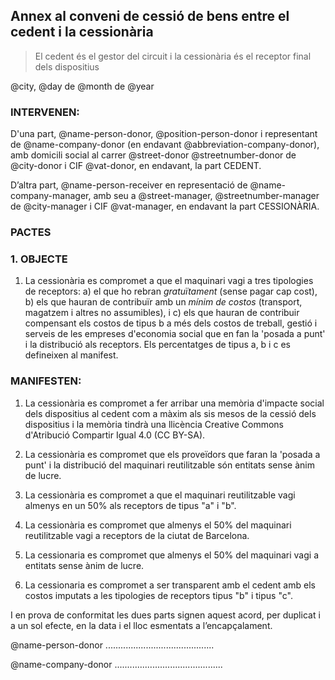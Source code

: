 ## Annex al conveni de cessió de bens entre el cedent i la cessionària 

> El cedent és el gestor del circuit i la cessionària és el receptor final dels dispositius

@city, @day de @month de @year

### INTERVENEN:

D'una part, @name-person-donor, @position-person-donor i representant de @name-company-donor (en endavant @abbreviation-company-donor), amb domicili social al carrer @street-donor @streetnumber-donor de @city-donor i CIF @vat-donor, en endavant, la part CEDENT.

D’altra part, @name-person-receiver en representació de @name-company-manager, amb seu a @street-manager, @streetnumber-manager de @city-manager i CIF @vat-manager, en endavant la part CESSIONÀRIA.

### PACTES

### 1\. OBJECTE

1. La cessionària es compromet a que el maquinari vagi a tres tipologies de receptors: a) el que ho rebran *gratuïtament* (sense pagar cap cost), b) els que hauran de contribuïr amb un *mínim de costos* (transport, magatzem i altres no assumibles), i c) els que hauran de contribuir compensant els costos de tipus b a més dels costos de treball, gestió i serveis de les empreses d'economia social que en fan la 'posada a punt' i la distribució als receptors. Els percentatges de tipus a, b i c es defineixen al manifest.

### MANIFESTEN:

1. La cessionària es compromet a fer arribar una memòria d'impacte social dels dispositius al cedent com a màxim als sis mesos de la cessió dels dispositius i la memòria tindrà una llicència Creative Commons d'Atribució Compartir Igual 4.0 (CC BY-SA).

2. La cessionària es compromet que els proveïdors que faran la 'posada a punt' i la distribució del maquinari reutilitzable són entitats sense ànim de lucre.

3. La cessionària es compromet a que el maquinari reutilitzable vagi almenys en un 50% als receptors de tipus "a" i "b".

4. La cessionària es compromet que almenys el 50% del maquinari reutilitzable vagi a receptors de la ciutat de Barcelona.

5. La cessionaria es compromet que almenys el 50% del maquinari vagi a entitats sense ànim de lucre.

6. La cessionaria es compromet a ser transparent amb el cedent amb els costos imputats a les tipologies de receptors tipus "b" i tipus "c".


I en prova de conformitat les dues parts signen aquest acord, per duplicat i a un sol efecte, en la data i el lloc esmentats a l’encapçalament.

@name-person-donor ...........................................

@name-company-donor ...........................................